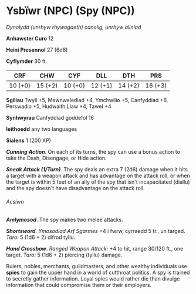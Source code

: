 # Ysbïwr (NPC) (Spy (NPC))

*Dynolydd (unrhyw rhywogaeth) canolig, unrhyw aliniad*

**Anhawster Curo** 12

**Heini Presennol** 27 (6d8)

**Cyflymder** 30 ft.

| CRF     | CHW     | CYF     | DLL     | DTH     | PRS     |
|---------|---------|---------|---------|---------|---------|
| 10 (+0) | 15 (+2) | 10 (+0) | 12 (+1) | 14 (+2) | 16 (+3) |

**Sgiliau** Twyll +5, Mewnwelediad +4, Ymchwilio +5, Canfyddiad +6, Perswadio +5, Hudwaith Llaw +4, Tawel +4

**Synhwyrau** Canfyddiad goddefol 16

**Ieithoedd** any two languages

**Sialens** 1 (200 XP)

***Cunning Action***. On each of its turns, the spy can use a bonus action to take the Dash, Disengage, or Hide action.

***Sneak Attack (1/Turn)***. The spy deals an extra 7 (2d6) damage when it hits a target with a weapon attack and has advantage on the attack roll, or when the target is within 5 feet of an ally of the spy that isn't incapacitated (diallu) and the spy doesn't have disadvantage on the attack roll.

###### Acsiwn

***Amlymosod***. The spy makes two melee attacks.

***Shortsword***. *Ymosodiad Arf Sgarmes* +4 i fwrw, cyrraedd 5 tr., un targed. *Taro:* 5 (1d6 + 2) difrod tyllu.

***Hand Crossbow***. *Ranged Weapon Attack:* +4 to hit, range 30/120 ft., one target. *Taro:* 5 (1d6 + 2) piercing (tyllu) damage.

Rulers, nobles, merchants, guildmasters, and other wealthy individuals use **spies** to gain the upper hand in a world of cutthroat politics. A spy is trained to secretly gather information. Loyal spies would rather die than divulge information that could compromise them or their employers.
